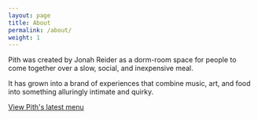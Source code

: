 ```yaml
---
layout: page
title: About
permalink: /about/
weight: 1
---
```


Pith was created by Jonah Reider as a dorm-room space for people to come together over a slow, social, and inexpensive meal.

It has grown into a brand of experiences that combine music, art, and food into something alluringly intimate and quirky.

[View Pith's latest menu](http://www.google.com/?q=pith+menu)
